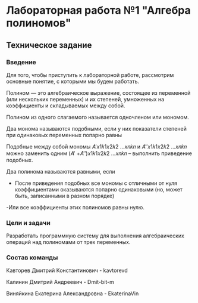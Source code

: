 # **Лабораторная работа №1 "Алгебра полиномов"**
## **Техническое задание**
### **Введение**
Для того, чтобы приступить к лабораторной работе, рассмотрим основные понятие, с которыми мы будем работать.

Полином — это алгебраическое выражение, состоящее из переменной (или нескольких переменных) и их степеней, умноженных на коэффициенты и складываемых между собой.

Полином из одного слагаемого называется одночленом или мономом.

Два монома называются подобными, если у них показатели степеней при одинаковых переменных попарно равны

Подобные между собой мономы 𝐴′𝑥1𝑘1𝑥2𝑘2 …𝑥𝑛𝑘𝑛 и 𝐴′′𝑥1𝑘1𝑥2𝑘2 …𝑥𝑛𝑘𝑛 можно заменить одним (𝐴′ +𝐴′′)𝑥1𝑘1𝑥2𝑘2 …𝑥𝑛𝑘𝑛 – выполнить приведение подобных.

Два полинома называются равными, если

- После приведения подобных все мономы с отличными от нуля коэффициентами оказываются попарно одинаковыми (но, может быть, записанными в разном порядке)

-Или все коэффициенты этих полиномов равны нулю.

### **Цели и задачи**
Разработать программную систему для выполнения алгебраических операций над полиномами от трех переменных.
### **Состав команды**
Кавторев Дмитрий Константинович - kavtorevd

Калинин Дмитрий Андреевич - Dmit-bit-m

Виняйкина Екатерина Александровна - EkaterinaVin
